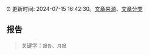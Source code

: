:alarm_clock: 更新时间: 2024-07-15 16:42:30。[文章来源](/README.md)、[文章分类](/TAGS.md)

## 报告


> 关键字：`报告`、`月报`



